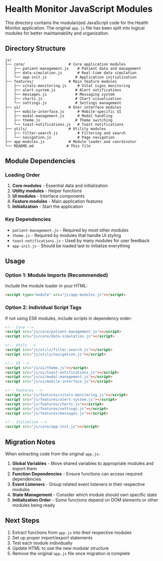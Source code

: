 # Health Monitor JavaScript Modules

This directory contains the modularized JavaScript code for the Health Monitor application. The original `app.js` file has been split into logical modules for better maintainability and organization.

## Directory Structure

```
js/
├── core/                    # Core application modules
│   ├── patient-management.js    # Patient data and management
│   ├── data-simulation.js       # Real-time data simulation
│   └── app-init.js             # Application initialization
├── features/                # Main feature modules
│   ├── vitals-monitoring.js     # Vital signs monitoring
│   ├── alert-system.js         # Alert notifications
│   ├── messages.js             # Messaging system
│   ├── charts.js               # Chart visualization
│   └── settings.js             # Settings management
├── ui/                      # User interface modules
│   ├── mobile-interface.js      # Mobile-specific UI
│   ├── modal-management.js      # Modal handling
│   ├── theme.js                # Theme switching
│   └── toast-notifications.js   # Toast notifications
├── utils/                   # Utility modules
│   ├── filter-search.js         # Filtering and search
│   └── navigation.js            # Page navigation
├── app-modules.js           # Module loader and coordinator
└── README.md               # This file
```

## Module Dependencies

### Loading Order

1. **Core modules** - Essential data and initialization
2. **Utility modules** - Helper functions
3. **UI modules** - Interface components
4. **Feature modules** - Main application features
5. **Initialization** - Start the application

### Key Dependencies

- `patient-management.js` - Required by most other modules
- `theme.js` - Required by modules that handle UI styling
- `toast-notifications.js` - Used by many modules for user feedback
- `app-init.js` - Should be loaded last to initialize everything

## Usage

### Option 1: Module Imports (Recommended)

Include the module loader in your HTML:

```html
<script type="module" src="js/app-modules.js"></script>
```

### Option 2: Individual Script Tags

If not using ES6 modules, include scripts in dependency order:

```html
<!-- Core -->
<script src="js/core/patient-management.js"></script>
<script src="js/core/data-simulation.js"></script>

<!-- Utils -->
<script src="js/utils/filter-search.js"></script>
<script src="js/utils/navigation.js"></script>

<!-- UI -->
<script src="js/ui/theme.js"></script>
<script src="js/ui/toast-notifications.js"></script>
<script src="js/ui/modal-management.js"></script>
<script src="js/ui/mobile-interface.js"></script>

<!-- Features -->
<script src="js/features/vitals-monitoring.js"></script>
<script src="js/features/alert-system.js"></script>
<script src="js/features/charts.js"></script>
<script src="js/features/settings.js"></script>
<script src="js/features/messages.js"></script>

<!-- Initialize -->
<script src="js/core/app-init.js"></script>
```

## Migration Notes

When extracting code from the original `app.js`:

1. **Global Variables** - Move shared variables to appropriate modules and export them
2. **Function Dependencies** - Ensure functions can access required dependencies
3. **Event Listeners** - Group related event listeners in their respective modules
4. **State Management** - Consider which module should own specific state
5. **Initialization Order** - Some functions depend on DOM elements or other modules being ready

## Next Steps

1. Extract functions from `app.js` into their respective modules
2. Set up proper import/export statements
3. Test each module individually
4. Update HTML to use the new modular structure
5. Remove the original `app.js` file once migration is complete
